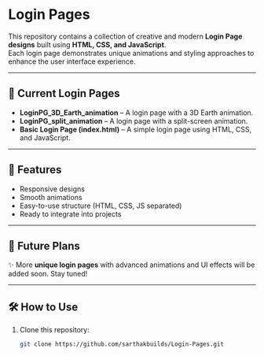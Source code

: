 # Login Pages  

This repository contains a collection of creative and modern **Login Page designs** built using **HTML, CSS, and JavaScript**.  
Each login page demonstrates unique animations and styling approaches to enhance the user interface experience.  

---

## 📂 Current Login Pages  
- **LoginPG_3D_Earth_animation** – A login page with a 3D Earth animation.  
- **LoginPG_split_animation** – A login page with a split-screen animation.  
- **Basic Login Page (index.html)** – A simple login page using HTML, CSS, and JavaScript.  

---

## 🚀 Features  
- Responsive designs  
- Smooth animations  
- Easy-to-use structure (HTML, CSS, JS separated)  
- Ready to integrate into projects  

---

## 📌 Future Plans  
✨ More **unique login pages** with advanced animations and UI effects will be added soon. Stay tuned!  

---

## 🛠️ How to Use  
1. Clone this repository:  
   ```bash
   git clone https://github.com/sarthakbuilds/Login-Pages.git
